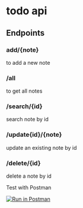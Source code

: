 # todo api

## Endpoints

### add/{note} 
to add a new note

### /all
to get all notes

### /search/{id}
search note by id

### /update{id}/{note}
update an existing note by id

### /delete/{id}
delete a note by id



Test with Postman

[![Run in Postman](https://run.pstmn.io/button.svg)](https://god.gw.postman.com/run-collection/17302941-bd2d43e3-7ac0-4295-8b05-ce998480f2d2?action=collection%2Ffork&collection-url=entityId%3D17302941-bd2d43e3-7ac0-4295-8b05-ce998480f2d2%26entityType%3Dcollection%26workspaceId%3D549bc406-a7d0-4e1e-beb7-3ec206ae1a8b)